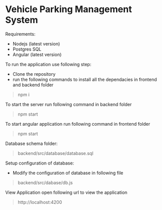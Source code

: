 # Vehicle Parking Management System

Requirements:
- Nodejs (latest version)
- Postgres SQL
- Angular (latest version)

To run the application use following step:

- Clone the repository
- run the following commands to install all the dependacies in frontend and backend folder
> npm i

To start the server run  following command in backend folder
> npm start
> 
To start angular application run following command in frontend folder
> npm start

Database schema folder:
> backend/src/database/database.sql

Setup configuration of database:
- Modify the configuration of database in following file
> backend/src/dabase/db.js

View Application
open following url to view the application
> http://localhost:4200

